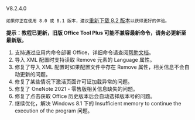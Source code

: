 V8.2.4.0

`如果你正在使用 8.0 或 8.1 版本，建议`[重新下载 8.2 版本](https://otp.landian.vip/)`以获得更好的体验。`

**提示：教程已更新，旧版 Office Tool Plus 可能不兼容最新命令，请务必更新至最新版。**

1. 支持通过应用内命令部署 Office，详细命令请查阅[帮助文档](https://help.coolhub.top/zh-cn/others/#office-tool-plus-%E5%BA%94%E7%94%A8%E5%86%85%E5%91%BD%E4%BB%A4)。
2. 导入 XML 配置时支持读取 Remove 元素的 Language 属性。
3. 修复了导入 XML 配置时如果配置文件中存在 Remove 属性，相关信息不会自动更新的问题。
4. 修复了某些情况下激活页面许可证加载异常的问题。
5. 修复了 OneNote 2021 - 零售版相关信息缺失的问题。
6. 修复了点击获取 Office 历史版本后会自动选择版本号的问题。
7. 继续优化，解决 Windows 8.1 下的 Insufficient memory to continue the execution of the program 问题。
